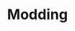 ---
layout: default
title: Modding
descroption: A list of mods and modding tools
nav_order: 5
permalink: /modding
---